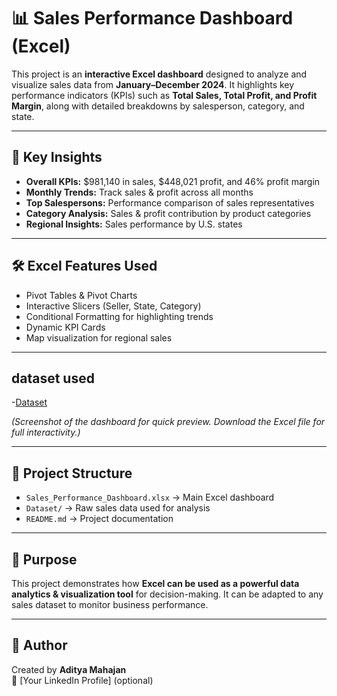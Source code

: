 # 📊 Sales Performance Dashboard (Excel)

This project is an **interactive Excel dashboard** designed to analyze and visualize sales data from **January–December 2024**. It highlights key performance indicators (KPIs) such as **Total Sales, Total Profit, and Profit Margin**, along with detailed breakdowns by salesperson, category, and state.  

---

## 🔑 Key Insights
- **Overall KPIs:** $981,140 in sales, $448,021 profit, and 46% profit margin  
- **Monthly Trends:** Track sales & profit across all months  
- **Top Salespersons:** Performance comparison of sales representatives  
- **Category Analysis:** Sales & profit contribution by product categories  
- **Regional Insights:** Sales performance by U.S. states  

---

## 🛠️ Excel Features Used
- Pivot Tables & Pivot Charts  
- Interactive Slicers (Seller, State, Category)  
- Conditional Formatting for highlighting trends  
- Dynamic KPI Cards  
- Map visualization for regional sales  

---

## dataset used
-<a href="https://github.com/Adi2004-max/Sales-Performance-dashboard/blob/main/Dataset.xlsx">Dataset</a>


*(Screenshot of the dashboard for quick preview. Download the Excel file for full interactivity.)*

---

## 📂 Project Structure
- `Sales_Performance_Dashboard.xlsx` → Main Excel dashboard  
- `Dataset/` → Raw sales data used for analysis  
- `README.md` → Project documentation  

---

## 🎯 Purpose
This project demonstrates how **Excel can be used as a powerful data analytics & visualization tool** for decision-making. It can be adapted to any sales dataset to monitor business performance.  

---

## 📌 Author
Created by **Aditya Mahajan**  
🔗 [Your LinkedIn Profile] (optional)  

